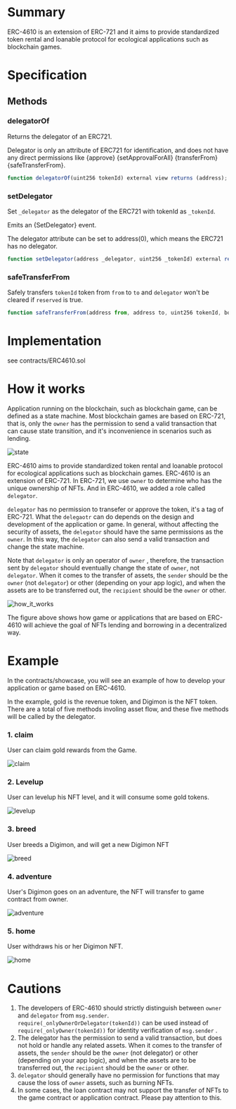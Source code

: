 # Summary
ERC-4610 is an extension of ERC-721 and it aims to provide standardized token rental and loanable protocol for ecological applications such as blockchain games. 



# Specification



## Methods



### delegatorOf

Returns the delegator of an ERC721.

Delegator is only an attribute of ERC721 for identification, and does not have any direct permissions like {approve}  {setApprovalForAll}  {transferFrom}  {safeTransferFrom}.

``` js
function delegatorOf(uint256 tokenId) external view returns (address);
```



### setDelegator

Set `_delegator` as the delegator of the ERC721 with tokenId as `_tokenId`.

Emits an {SetDelegator} event.

The delegator attribute can be set to address(0), which means the ERC721 has no delegator.

``` js
function setDelegator(address _delegator, uint256 _tokenId) external returns (bool);
```



### safeTransferFrom

Safely transfers `tokenId` token from `from` to `to` and `delegator` won't be cleared if `reserved` is true.

``` js
function safeTransferFrom(address from, address to, uint256 tokenId, bool reserved) external;
```



# Implementation

see contracts/ERC4610.sol



# How it works

Application running on the blockchain, such as blockchain game, can be defined as a state machine. Most blockchain games are based on ERC-721, that is, only the `owner` has the permission to send a valid transaction that can cause state transition, and it's inconvenience in scenarios such as lending.



![state](/Users/tianzi/Desktop/state.png)



ERC-4610 aims to provide standardized token rental and loanable protocol for ecological applications such as blockchain games. ERC-4610 is an extension of ERC-721. In ERC-721, we use `owner` to determine who has the unique ownership of NFTs. And in ERC-4610, we added a role called `delegator`.



`delegator` has no permission to transefer or approve the token, it's a tag of ERC-721. What the `delegaotr` can do depends on the design and development of the application or game. In general, without affecting the security of assets, the `delegator` should have the same permissions as the `owner`. In this way, the `delegator` can also send a valid transaction and change the state machine.



Note that  `delegator` is only an operator of `owner` , therefore, the transaction sent by `delegator` should eventually change the state of `owner`, not `delegator`. When it comes to the transfer of assets, the `sender` should be the `owner` (not `delegator`) or other (depending on your app logic), and when the assets are to be transferred out, the `recipient` should be the `owner` or other. 

![how_it_works](/Users/tianzi/Desktop/how_it_works.png)

The figure above shows how game or applications that are based on ERC-4610 will achieve the goal of NFTs lending and borrowing in a decentralized way. 



# Example

In the contracts/showcase, you will see an example of how to develop your application or game based on ERC-4610. 



In the example, gold is the revenue token, and Digimon is the NFT token. There are a total of five methods involing asset flow, and these five methods will be called by the delegator.



### 1. claim

User can claim gold rewards from the Game. 

![claim](/Users/tianzi/Desktop/claim.png)



### 2. Levelup

User can levelup his NFT level, and it will consume some gold tokens.

![levelup](/Users/tianzi/Desktop/levelup.png)



### 3. breed

User breeds a Digimon, and will get a new Digimon NFT

![breed](/Users/tianzi/Desktop/breed.png)

### 4. adventure

User's Digimon goes on an adventure, the NFT will transfer to game contract from owner.

![adventure](/Users/tianzi/Desktop/adventure.png)

### 5. home

User withdraws his or her Digimon NFT.

![home](/Users/tianzi/Desktop/home.png)





# Cautions

1. The developers of ERC-4610 should strictly distinguish between `owner` and `delegator` from `msg.sender`.  `require(_onlyOwnerOrDelegator(tokenId))` can be used instead of `require(_onlyOwner(tokenId))` for identity verification of `msg.sender` . 
2. The delegator has the permission to send a valid transaction, but does not hold or handle any related assets. When it comes to the transfer of assets, the `sender` should be the `owner` (not delegator) or other (depending on your app logic), and when the assets are to be transferred out, the `recipient` should be the `owner` or other.
3.  `delegator` should generally have no permission for functions that may cause the loss of `owner` assets, such as burning NFTs.
4. In some cases, the loan contract may not support the transfer of NFTs to the game contract or application contract. Please pay attention to this.
